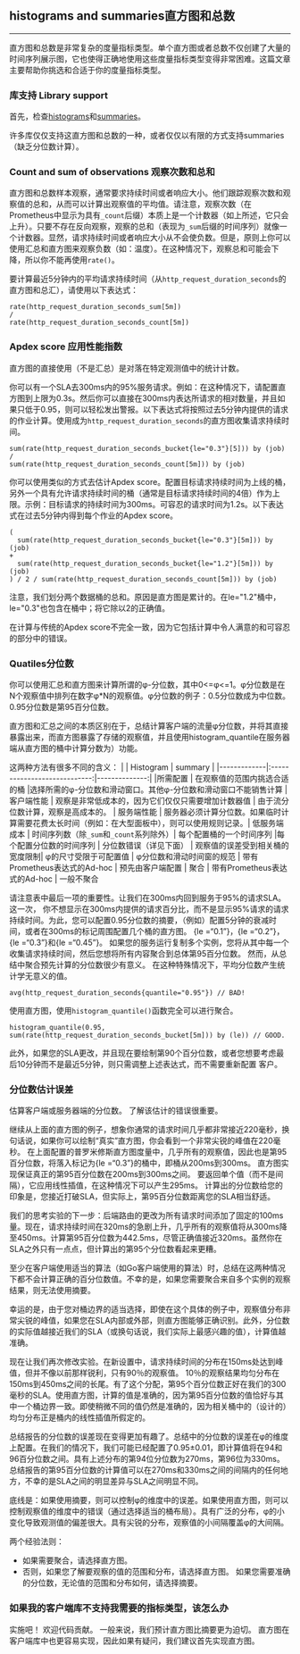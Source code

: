 ## histograms and summaries直方图和总数
---
直方图和总数是非常复杂的度量指标类型。单个直方图或者总数不仅创建了大量的时间序列展示图，它也使得正确地使用这些度量指标类型变得非常困难。这篇文章主要帮助你挑选和合适于你的度量指标类型。

### 库支持 Library support
首先，检查[histograms](https://prometheus.io/docs/concepts/metric_types/#histogram)和[summaries](https://prometheus.io/docs/concepts/metric_types/#summary)。

许多库仅仅支持这直方图和总数的一种，或者仅仅以有限的方式支持summaries（缺乏分位数计算）。

### Count and sum of observations 观察次数和总和
直方图和总数样本观察，通常要求持续时间或者响应大小。他们跟踪观察次数和观察值的总和，从而可以计算出观察值的平均值。请注意，观察次数（在Prometheus中显示为具有`_count`后缀）本质上是一个计数器（如上所述，它只会上升）。只要不存在反向观察，观察的总和（表现为`_sum`后缀的时间序列）就像一个计数器。显然，请求持续时间或者响应大小从不会使负数。但是，原则上你可以使用汇总和直方图来观察负数（如：温度）。在这种情况下，观察总和可能会下降，所以你不能再使用`rate()`。

要计算最近5分钟内的平均请求持续时间（从`http_request_duration_seconds`的直方图和总汇），请使用以下表达式：
```
rate(http_request_duration_seconds_sum[5m]) 
/
rate(http_request_duration_seconds_count[5m])
```

### Apdex score 应用性能指数
直方图的直接使用（不是汇总）是对落在特定观测值中的统计计数。

你可以有一个SLA去300ms内的95%服务请求。例如：在这种情况下，请配置直方图到上限为0.3s。然后你可以直接在300ms内表达所请求的相对数量，并且如果只低于0.95，则可以轻松发出警报。以下表达式将按照过去5分钟内提供的请求的作业计算。使用成为`http_request_duration_seconds`的直方图收集请求持续时间。
```
sum(rate(http_request_duration_seconds_bucket{le="0.3"}[5])) by (job)
/
sum(rate(http_request_duration_seconds_count[5m])) by (job)
```

你可以使用类似的方式去估计Apdex score。配置目标请求持续时间为上线的桶，另外一个具有允许请求持续时间的桶（通常是目标请求持续时间的4倍）作为上限。示例：目标请求的持续时间为300ms。可容忍的请求时间为1.2s。以下表达式在过去5分钟内得到每个作业的Apdex score。
```
(
  sum(rate(http_request_duration_seconds_bucket{le="0.3"}[5m])) by (job)
+
  sum(rate(http_request_duration_seconds_bucket{le="1.2"}[5m])) by (job)
) / 2 / sum(rate(http_request_duration_seconds_count[5m])) by (job)
```

注意，我们划分两个数据桶的总和。原因是直方图是累计的。在le="1.2"桶中，le="0.3"也包含在桶中；将它除以2的正确值。

在计算与传统的Apdex score不完全一致，因为它包括计算中令人满意的和可容忍的部分中的错误。

### Quatiles分位数
你可以使用汇总和直方图来计算所谓的φ-分位数，其中0<=φ<=1。φ分位数是在N个观察值中排列在数字φ*N的观察值。φ分位数的例子：0.5分位数成为中位数。0.95分位数是第95百分位数。

直方图和汇总之间的本质区别在于，总结计算客户端的流量φ分位数，并将其直接暴露出来，而直方图暴露了存储的观察值，并且使用histogram_quantile在服务器端从直方图的桶中计算分数为）功能。

这两种方法有很多不同的含义：
|             | Histogram                    | summary       |
|-------------|:----------------------------:|--------------:|
|所需配置     | 在观察值的范围内挑选合适的桶 |选择所需的φ-分位数和滑动窗口。其他φ-分位数和滑动窗口不能销售计算
| 客户端性能  | 观察是非常低成本的，因为它们仅仅只需要增加计数器值 | 由于流分位数计算，观察是高成本的。
| 服务端性能  | 服务器必须计算分位数。如果临时计算需要花费太长时间（例如：在大型面板中），则可以使用规则记录。| 低服务端成本
| 时间序列数（除`_sum`和`_count`系列除外）| 每个配置桶的一个时间序列 |每个配置分位数的时间序列
| 分位数错误（详见下面） | 观察值的误差受到相关桶的宽度限制| φ的尺寸受限于可配置值
| φ分位数和滑动时间窗的规范 | 带有Prometheus表达式的Ad-hoc | 预先由客户端配置
| 聚合        | 带有Prometheus表达式的Ad-hoc   | 一般不聚合

请注意表中最后一项的重要性。让我们在300ms内回到服务于95%的请求SLA。这一次， 你不想显示在300ms内提供的请求百分比，而不是显示95%请求的请求持续时间。为此，您可以配置0.95分位数的摘要，（例如）配置5分钟的衰减时间，或者在300ms的标记周围配置几个桶的直方图。 {le =“0.1”}，{le =“0.2”}，{le =“0.3”}和{le =“0.45”}。 如果您的服务运行复制多个实例，您将从其中每一个收集请求持续时间，然后您想将所有内容聚合到总体第95百分位数。 然而，从总结中聚合预先计算的分位数很少有意义。 在这种特殊情况下，平均分位数产生统计学无意义的值。
```
avg(http_request_duration_seconds{quantile="0.95"}) // BAD!
```

使用直方图，使用`histogram_quantile()`函数完全可以进行聚合。

```
histogram_quantile(0.95, sum(rate(http_request_duration_seconds_bucket[5m])) by (le)) // GOOD.
```

此外，如果您的SLA更改，并且现在要绘制第90个百分位数，或者您想要考虑最后10分钟而不是最近5分钟，则只需调整上述表达式，而不需要重新配置 客户。

### 分位数估计误差
估算客户端或服务器端的分位数。 了解该估计的错误很重要。

继续从上面的直方图的例子，想象你通常的请求时间几乎都非常接近220毫秒，换句话说，如果你可以绘制“真实”直方图，你会看到一个非常尖锐的峰值在220毫秒。 在上面配置的普罗米修斯直方图度量中，几乎所有的观察值，因此也是第95百分位数，将落入标记为{le =“0.3”}的桶中，即桶从200ms到300ms。 直方图实现保证真正的第95百分位数在200ms到300ms之间。 要返回单个值（而不是间隔），它应用线性插值，在这种情况下可以产生295ms。 计算出的分位数给您的印象是，您接近打破SLA，但实际上，第95百分位数距离您的SLA相当舒适。

我们的思考实验的下一步：后端路由的更改为所有请求时间添加了固定的100ms量。现在，请求持续时间在320ms的急剧上升，几乎所有的观察值将从300ms降至450ms。计算第95百分位数为442.5ms，尽管正确值接近320ms。虽然你在SLA之外只有一点点，但计算出的第95个分位数看起来更糟。

至少在客户端使用适当的算法（如Go客户端使用的算法）时，总结在这两种情况下都不会计算正确的百分位数值。不幸的是，如果您需要聚合来自多个实例的观察结果，则无法使用摘要。

幸运的是，由于您对桶边界的适当选择，即使在这个具体的例子中，观察值分布非常尖锐的峰值，如果您在SLA内部或外部，则直方图能够正确识别。此外，分位数的实际值越接近我们的SLA（或换句话说，我们实际上最感兴趣的值），计算值越准确。

现在让我们再次修改实验。在新设置中，请求持续时间的分布在150ms处达到峰值，但并不像以前那样锐利，只有90％的观察值。 10％的观察结果均匀分布在150ms到450ms之间的长尾。有了这个分配，第95个百分位数正好在我们的300毫秒的SLA。使用直方图，计算的值是准确的，因为第95百分位数的值恰好与其中一个桶边界一致。即使稍微不同的值仍然是准确的，因为相关桶中的（设计的）均匀分布正是桶内的线性插值所假定的。

总结报告的分位数的误差现在变得更加有趣了。总结中的分位数的误差在φ的维度上配置。在我们的情况下，我们可能已经配置了0.95±0.01，即计算值将在94和96百分位数之间。具有上述分布的第94位分位数为270ms，第96位为330ms。总结报告的第95百分位数的计算值可以在270ms和330ms之间的间隔内的任何地方，不幸的是SLA之间的明显差异与SLA之间明显不同。

底线是：如果使用摘要，则可以控制φ的维度中的误差。如果使用直方图，则可以控制观察值的维度中的错误（通过选择适当的桶布局）。具有广泛的分布，φ的小变化导致观测值的偏差很大。具有尖锐的分布，观察值的小间隔覆盖φ的大间隔。

两个经验法则：
 - 如果需要聚合，请选择直方图。
 - 否则，如果您了解要观察的值的范围和分布，请选择直方图。 如果您需要准确的分位数，无论值的范围和分布如何，请选择摘要。

### 如果我的客户端库不支持我需要的指标类型，该怎么办
实施吧！ 欢迎代码贡献。 一般来说，我们预计直方图比摘要更为迫切。 直方图在客户端库中也更容易实现，因此如果有疑问，我们建议首先实现直方图。
